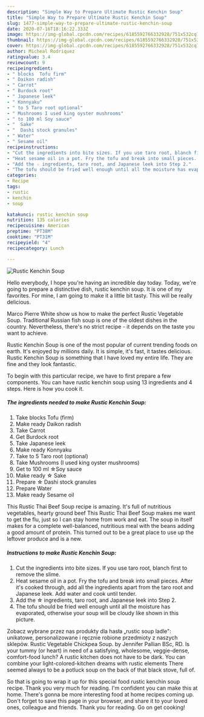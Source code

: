 ```yaml
---
description: "Simple Way to Prepare Ultimate Rustic Kenchin Soup"
title: "Simple Way to Prepare Ultimate Rustic Kenchin Soup"
slug: 1477-simple-way-to-prepare-ultimate-rustic-kenchin-soup
date: 2020-07-16T18:16:22.333Z
image: https://img-global.cpcdn.com/recipes/6185592766332928/751x532cq70/rustic-kenchin-soup-recipe-main-photo.jpg
thumbnail: https://img-global.cpcdn.com/recipes/6185592766332928/751x532cq70/rustic-kenchin-soup-recipe-main-photo.jpg
cover: https://img-global.cpcdn.com/recipes/6185592766332928/751x532cq70/rustic-kenchin-soup-recipe-main-photo.jpg
author: Micheal Rodriquez
ratingvalue: 3.4
reviewcount: 9
recipeingredient:
- " blocks  Tofu firm"
- " Daikon radish"
- " Carrot"
- " Burdock root"
- " Japanese leek"
- " Konnyaku"
- " to 5 Taro root optional"
- " Mushrooms I used king oyster mushrooms"
- " to 100 ml Soy sauce"
- "  Sake"
- "  Dashi stock granules"
- " Water"
- " Sesame oil"
recipeinstructions:
- "Cut the ingredients into bite sizes. If you use taro root, blanch first to remove the slime."
- "Heat sesame oil in a pot. Fry the tofu and break into small pieces. After it&#39;s cooked through, add all the ingredients apart from the taro root and Japanese leek. Add water and cook until tender."
- "Add the ☆ ingredients, taro root, and Japanese leek into Step 2."
- "The tofu should be fried well enough until all the moisture has evaporated, otherwise your soup will be cloudy like shown in this picture."
categories:
- Recipe
tags:
- rustic
- kenchin
- soup

katakunci: rustic kenchin soup 
nutrition: 135 calories
recipecuisine: American
preptime: "PT38M"
cooktime: "PT31M"
recipeyield: "4"
recipecategory: Lunch

---
```



![Rustic Kenchin Soup](https://img-global.cpcdn.com/recipes/6185592766332928/751x532cq70/rustic-kenchin-soup-recipe-main-photo.jpg)

Hello everybody, I hope you're having an incredible day today. Today, we're going to prepare a distinctive dish, rustic kenchin soup. It is one of my favorites. For mine, I am going to make it a little bit tasty. This will be really delicious.

Marco Pierre White show us how to make the perfect Rustic Vegetable Soup. Traditional Russian fish soup is one of the oldest dishes in the country. Nevertheless, there&#39;s no strict recipe - it depends on the taste you want to achieve.

Rustic Kenchin Soup is one of the most popular of current trending foods on earth. It's enjoyed by millions daily. It is simple, it's fast, it tastes delicious. Rustic Kenchin Soup is something that I have loved my entire life. They are fine and they look fantastic.


To begin with this particular recipe, we have to first prepare a few components. You can have rustic kenchin soup using 13 ingredients and 4 steps. Here is how you cook it.

<!--inarticleads1-->

##### The ingredients needed to make Rustic Kenchin Soup:

1. Take  blocks  Tofu (firm)
1. Make ready  Daikon radish
1. Take  Carrot
1. Get  Burdock root
1. Take  Japanese leek
1. Make ready  Konnyaku
1. Take  to 5 Taro root (optional)
1. Take  Mushrooms (I used king oyster mushrooms)
1. Get  to 100 ml ☆Soy sauce
1. Make ready  ☆ Sake
1. Prepare  ☆ Dashi stock granules
1. Prepare  Water
1. Make ready  Sesame oil


This Rustic Thai Beef Soup recipe is amazing. It&#39;s full of nutritious vegetables, hearty ground beef This Rustic Thai Beef Soup makes me want to get the flu, just so I can stay home from work and eat. The soup in itself makes for a complete well-balanced, nutritious meal with the beans adding a good amount of protein. This turned out to be a great place to use up the leftover produce and is a new. 

<!--inarticleads2-->

##### Instructions to make Rustic Kenchin Soup:

1. Cut the ingredients into bite sizes. If you use taro root, blanch first to remove the slime.
1. Heat sesame oil in a pot. Fry the tofu and break into small pieces. After it&#39;s cooked through, add all the ingredients apart from the taro root and Japanese leek. Add water and cook until tender.
1. Add the ☆ ingredients, taro root, and Japanese leek into Step 2.
1. The tofu should be fried well enough until all the moisture has evaporated, otherwise your soup will be cloudy like shown in this picture.


Zobacz wybrane przez nas produkty dla hasła „rustic soup ladle&#34;: unikatowe, personalizowane i ręcznie robione przedmioty z naszych sklepów. Rustic Vegetable Chickpea Soup. by Jennifer Pallian BSc, RD. Is your tummy (or heart) in need of a satisfying, wholesome, veggie-dense, comfort-food lunch? A rustic kitchen does not have to be dark. You can combine your light-colored-kitchen dreams with rustic elements There seemed always to be a potluck soup on the back of that black stove, full of. 

So that is going to wrap it up for this special food rustic kenchin soup recipe. Thank you very much for reading. I'm confident you can make this at home. There's gonna be more interesting food at home recipes coming up. Don't forget to save this page in your browser, and share it to your loved ones, colleague and friends. Thank you for reading. Go on get cooking!
